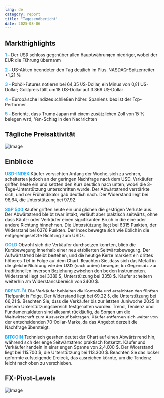 ```yaml
---
lang: de
category: report
title: "Tagesendbericht"
date: 2025-08-06
---
```



<h2>Markthighlights</h2>
<strong style="color: #2caef7;">1 - </strong> Der USD schloss gegenüber allen Hauptwährungen niedriger, wobei der EUR die Führung übernahm

<strong style="color: #2caef7;">2 - </strong> US-Aktien beendeten den Tag deutlich im Plus. NASDAQ-Spitzenreiter +1,21 %


<strong style="color: #2caef7;">3 - </strong> Rohöl-Futures notieren bei 64,35 US-Dollar, ein Minus von 0,81 US-Dollar; Goldpreis fällt um 18 US-Dollar auf 3.369 US-Dollar

<strong style="color: #2caef7;">4 - </strong> Europäische Indizes schließen höher. Spaniens Ibex ist der Top-Performer

<strong style="color: #2caef7;">5 - </strong> Berichte, dass Trump Japan mit einem zusätzlichen Zoll von 15 % belegen wird, Yen-Schlag in den Nachrichten



<h2>Tägliche Preisaktivität</h2>
<img src="https://markleighedu.github.io/img/Aug-2025/06-Aug-2025/price.jpg" alt="Image"/>

<h2>Einblicke</h2>
<strong style="color: #2caef7;">USD-INDEX</strong> Käufer versuchten Anfang der Woche, sich zu wehren, scheiterten jedoch an der geringen Nachfrage nach dem USD. Verkäufer griffen heute ein und setzten den Kurs deutlich nach unten, wobei die 3-Tage-Unterstützung unterschritten wurde. Der Abwärtstrend verstärkte sich, und der Frühindikator gab deutlich nach. Der Widerstand liegt bei 98,64, die Unterstützung bei 97,92.

<strong style="color: #2caef7;">S&P 500</strong> Käufer griffen heute ein und glichen die gestrigen Verluste aus. Der Abwärtstrend bleibt zwar intakt, verläuft aber praktisch seitwärts, ohne dass Käufer oder Verkäufer einen signifikanten Bruch in die eine oder andere Richtung hinnehmen. Die Unterstützung liegt bei 6315 Punkten, der Widerstand bei 6376 Punkten. Der Index bewegte sich wie üblich in die entgegengesetzte Richtung zum USDX.

<strong style="color: #2caef7;">GOLD</strong> Obwohl sich die Verkäufer durchsetzen konnten, blieb die Kursbewegung innerhalb einer neu etablierten Seitwärtsbewegung. Der Aufwärtstrend bleibt bestehen, und die heutige Kerze markiert ein drittes höheres Tief in Folge auf dem Chart. Beachten Sie, dass sich das Metall in die gleiche Richtung wie der USD (nach unten) bewegte, im Gegensatz zur traditionellen inversen Beziehung zwischen den beiden Instrumenten. Widerstand liegt bei 3386 $, Unterstützung bei 3358 $. Käufer scheitern weiterhin am Widerstandsbereich von 3400 $.

<strong style="color: #2caef7;">BRENT-ÖL</strong> Die Verkäufer behielten die Kontrolle und erreichten den fünften Tiefpunkt in Folge. Der Widerstand liegt bei 69,22 $, die Unterstützung bei 66,21 $. Beachten Sie, dass die Verkäufer bis zur letzten Juniwoche 2025 in diesem Unterstützungsbereich festgehalten wurden. Trend, Tendenz und Fundamentaldaten sind allesamt rückläufig, da Sorgen um die Weltwirtschaft zum Ausverkauf beitragen. Käufer entfernen sich weiter von der entscheidenden 70-Dollar-Marke, da das Angebot derzeit die Nachfrage übersteigt.

<strong style="color: #2caef7;">BITCOIN</strong> Technisch gesehen deutet der Chart auf einen Abwärtstrend hin, während sich der enge Seitwärtstrend praktisch fortsetzt. Käufer und Verkäufer handeln in einer engen Spanne von 2,4.000 $. Der Widerstand liegt bei 115.700 $, die Unterstützung bei 113.300 $. Beachten Sie das locker geformte aufsteigende Dreieck, das ausreichen könnte, um die Tendenz leicht nach oben zu verschieben.



<h2>FX-Pivot-Levels</h2>
<img src="https://markleighedu.github.io/img/Aug-2025/06-Aug-2025/pivot.jpg" alt="Image"/>